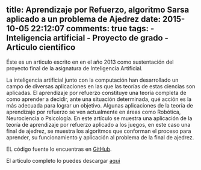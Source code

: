 title: Aprendizaje por Refuerzo, algoritmo Sarsa aplicado a un problema de Ajedrez
date: 2015-10-05 22:12:07
comments: true
tags: 
    - Inteligencia artificial
    - Proyecto de grado
    - Articulo cientifico
---

Éste es un articulo escrito en en el año 2013 como sustentación del proyecto final de la asignatura de Inteligencia Artificial.

La inteligencia artificial junto con la computación han desarrollado un campo de diversas aplicaciones en las que las teorías de estas ciencias son aplicadas. El aprendizaje por refuerzo constituye una teoría completa de como aprender a decidir, ante una situación determinada, qué acción es la más adecuada para lograr un objetivo. Algunas aplicaciones de la teoría de aprendizaje por refuerzo se ven actualmente en áreas como Robótica, Neurociencia o Psicología.
En este artículo se muestra una aplicación de la teoría de aprendizaje por refuerzo aplicado a los juegos, en este caso una final de ajedrez, se muestra los algoritmos que conforman el proceso para aprender, su funcionamiento y aplicación al problema de la final de ajedrez.

EL código fuente lo encuentras en [GitHub](https://github.com/camilortte/AjedrezSarsa).

El articulo completo lo puedes descargar [aqui](https://www.dropbox.com/s/rvhskxibdvoyxdd/ArticuloFinalMio.pdf?dl=0)

<!-- more --> 
